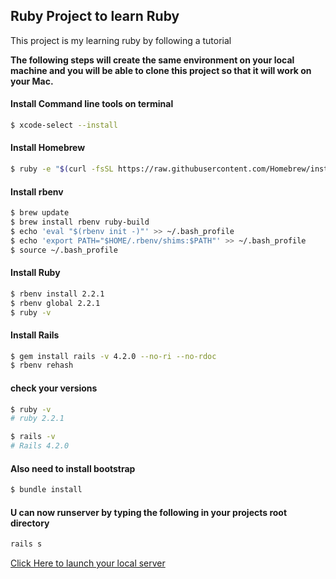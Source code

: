 ## Ruby Project to learn Ruby

This project is my learning ruby by following a tutorial

**The following steps will create the same environment on your local machine and you will be able to clone this project so that it will work on your Mac.**

#### Install Command line tools on terminal

```sh
$ xcode-select --install
```

#### Install Homebrew
```sh
$ ruby -e "$(curl -fsSL https://raw.githubusercontent.com/Homebrew/install/master/install)"
```

#### Install rbenv
```sh
$ brew update
$ brew install rbenv ruby-build
$ echo 'eval "$(rbenv init -)"' >> ~/.bash_profile
$ echo 'export PATH="$HOME/.rbenv/shims:$PATH"' >> ~/.bash_profile
$ source ~/.bash_profile
```

#### Install Ruby
```sh
$ rbenv install 2.2.1
$ rbenv global 2.2.1
$ ruby -v
```

#### Install Rails
```sh
$ gem install rails -v 4.2.0 --no-ri --no-rdoc
$ rbenv rehash
```

#### check your versions
```sh
$ ruby -v
# ruby 2.2.1

$ rails -v
# Rails 4.2.0
```

#### Also need to install bootstrap
```sh
$ bundle install
```

#### U can now runserver by typing the following in your projects root directory
```sh
rails s
```

[Click Here to launch your local server](http://localhost:3000/)
